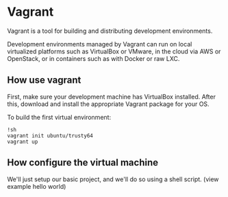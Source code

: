 # Vagrant

Vagrant is a tool for building and distributing development environments.

Development environments managed by Vagrant can run on local virtualized platforms such as VirtualBox or VMware, in the cloud via AWS or OpenStack, or in containers such as with Docker or raw LXC.

## How use vagrant

First, make sure your development machine has VirtualBox installed. After this, download and install the appropriate Vagrant package for your OS.

To build the first virtual environment:

	!sh
	vagrant init ubuntu/trusty64
	vagrant up
	
## How configure the virtual machine

We'll just setup our basic project, and we'll do so using a shell script. (view example hello world) 